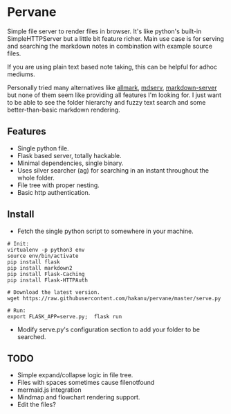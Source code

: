 # Pervane

Simple file server to render files in browser.
It's like python's built-in SimpleHTTPServer but a little bit feature richer.
Main use case is for serving and searching the markdown notes in combination with example source files.

If you are using plain text based note taking, this can be helpful for adhoc mediums.

Personally tried many alternatives like [allmark](https://github.com/andreaskoch/allmark), [mdserv](https://www.npmjs.com/package/markserv), [markdown-server](https://pypi.org/project/markdown-server/) but none of them seem like providing all features I'm looking for. I just want to be able to see the folder hierarchy and fuzzy text search and some better-than-basic markdown rendering.

## Features

* Single python file.
* Flask based server, totally hackable.
* Minimal dependencies, single binary.
* Uses silver searcher (ag) for searching in an instant throughout the whole folder.
* File tree with proper nesting.
* Basic http authentication.

## Install

* Fetch the single python script to somewhere in your machine.

```shell
# Init:
virtualenv -p python3 env
source env/bin/activate
pip install flask
pip install markdown2
pip install Flask-Caching
pip install Flask-HTTPAuth

# Download the latest version.
wget https://raw.githubusercontent.com/hakanu/pervane/master/serve.py

# Run:
export FLASK_APP=serve.py;  flask run 
```

* Modify serve.py's configuration section to add your folder to be searched.

## TODO

* Simple expand/collapse logic in file tree.
* Files with spaces sometimes cause filenotfound
* mermaid.js integration
* Mindmap and flowchart rendering support.
* Edit the files?

